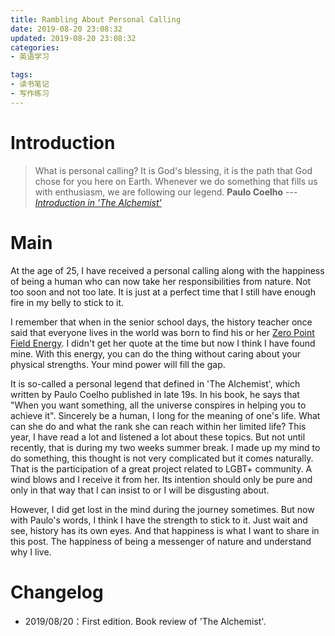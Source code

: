 ```yaml
---
title: Rambling About Personal Calling
date: 2019-08-20 23:08:32
updated: 2019-08-20 23:08:32
categories:
- 英语学习

tags:
- 读书笔记
- 写作练习
---
```

# Introduction
> What is personal calling?
> It is God's blessing, it is the path that God chose for you here on Earth. Whenever we do something that fills us with enthusiasm, we are following our legend. 
> **Paulo Coelho** --- <cite>[Introduction in 'The Alchemist'](https://www.goodreads.com/book/show/4794161-the-alchemist)</cite>

<!-- more -->
# Main
At the age of 25, I have received a personal calling along with the happiness of being a human who can now take her responsibilities from nature. Not too soon and not too late. It is just at a perfect time that I still have enough fire in my belly to stick to it.

I remember that when in the senior school days, the history teacher once said that everyone lives in the world was born to find his or her [Zero Point Field Energy](https://www.zeropointfieldenergy.com/). I didn't get her quote at the time but now I think I have found mine. With this energy, you can do the thing without caring about your physical strengths. Your mind power will fill the gap.

It is so-called a personal legend that defined in 'The Alchemist', which written by Paulo Coelho published in late 19s. In his book, he says that "When you want something, all the universe conspires in helping you to achieve it". Sincerely be a human, I long for the meaning of one's life. What can she do and what the rank she can reach within her limited life? This year, I have read a lot and listened a lot about these topics. But not until recently, that is during my two weeks summer break. I made up my mind to do something, this thought is not very complicated but it comes naturally. That is the participation of a great project related to LGBT+ community. A wind blows and I receive it from her. Its intention should only be pure and only in that way that I can insist to or I will be disgusting about. 

However, I did get lost in the mind during the journey sometimes. But now with Paulo's words, I think I have the strength to stick to it. Just wait and see, history has its own eyes. And that happiness is what I want to share in this post. The happiness of being a messenger of nature and understand why I live.

# Changelog
- 2019/08/20：First edition. Book review of 'The Alchemist'.

